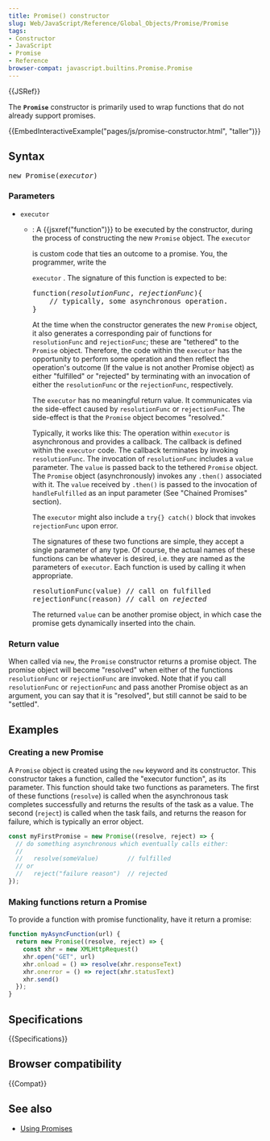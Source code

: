 ```yaml
---
title: Promise() constructor
slug: Web/JavaScript/Reference/Global_Objects/Promise/Promise
tags:
- Constructor
- JavaScript
- Promise
- Reference
browser-compat: javascript.builtins.Promise.Promise
---
```

{{JSRef}}

The **`Promise`** constructor is primarily used to wrap functions that do not
already support promises.

{{EmbedInteractiveExample("pages/js/promise-constructor.html", "taller")}}

## Syntax

<pre class="brush: js">
new Promise(<var>executor</var>)
</pre>

### Parameters

- `executor`

  - : A {{jsxref("function")}} to be executed by the constructor, during
    the process of constructing the new `Promise` object. The `executor`

    is custom code that ties an outcome to a promise. You, the programmer, write
    the

    `executor` . The signature of this function is expected to be:
    <pre class="brush: js">
    function(<var>resolutionFunc</var>, <var>rejectionFunc</var>){
        // typically, some asynchronous operation.
    }
    </pre>

    At the time when the constructor generates the new `Promise` object, it also
    generates a corresponding pair of functions for `resolutionFunc` and
    `rejectionFunc`; these are "tethered" to the `Promise` object. Therefore,
    the code within the `executor` has the opportunity to perform some operation
    and then reflect the operation's outcome (If the value is not another
    Promise object) as either "fulfilled" or "rejected" by terminating with an
    invocation of either the `resolutionFunc` or the `rejectionFunc`,
    respectively.

    The `executor` has no meaningful return value. It communicates via the
    side-effect caused by `resolutionFunc` or `rejectionFunc`. The side-effect
    is that the `Promise` object becomes "resolved."

    Typically, it works like this: The operation within `executor` is
    asynchronous and provides a callback. The callback is defined within the
    `executor` code. The callback terminates by invoking `resolutionFunc`. The
    invocation of `resolutionFunc` includes a `value` parameter. The `value` is
    passed back to the tethered `Promise` object. The `Promise` object
    (asynchronously) invokes any `.then()` associated with it. The `value`
    received by `.then()` is passed to the invocation of `handleFulfilled` as an
    input parameter (See "Chained Promises" section).

    The `executor` might also include a `try{} catch()` block that invokes
    `rejectionFunc` upon error.

    The signatures of these two functions are simple, they accept a single
    parameter of any type. Of course, the actual names of these functions can be
    whatever is desired, i.e. they are named as the parameters of `executor`.
    Each function is used by calling it when appropriate.
    <pre class="brush: js">resolutionFunc(value) // call on fulfilled
    rejectionFunc(reason) // call on <em>rejected</em></pre>

    The returned `value` can be another promise object, in which case the
    promise gets dynamically inserted into the chain.

### Return value

When called via `new`, the `Promise` constructor returns a promise object. The
promise object will become "resolved" when either of the functions
`resolutionFunc` or `rejectionFunc` are invoked. Note that if you call
`resolutionFunc` or `rejectionFunc` and pass another Promise object as an
argument, you can say that it is "resolved", but still cannot be said to be
"settled".

## Examples

### Creating a new Promise

A `Promise` object is created using the `new` keyword and its constructor. This
constructor takes a function, called the "executor function", as its parameter.
This function should take two functions as parameters. The first of these
functions (`resolve`) is called when the asynchronous task completes
successfully and returns the results of the task as a value. The second
(`reject`) is called when the task fails, and returns the reason for failure,
which is typically an error object.

```js
const myFirstPromise = new Promise((resolve, reject) => {
  // do something asynchronous which eventually calls either:
  //
  //   resolve(someValue)        // fulfilled
  // or
  //   reject("failure reason")  // rejected
});
```

### Making functions return a Promise

To provide a function with promise functionality, have it return a promise:

```js
function myAsyncFunction(url) {
  return new Promise((resolve, reject) => {
    const xhr = new XMLHttpRequest()
    xhr.open("GET", url)
    xhr.onload = () => resolve(xhr.responseText)
    xhr.onerror = () => reject(xhr.statusText)
    xhr.send()
  });
}
```

## Specifications

{{Specifications}}

## Browser compatibility

{{Compat}}

## See also

- [Using Promises](/en-US/docs/Web/JavaScript/Guide/Using_promises)
